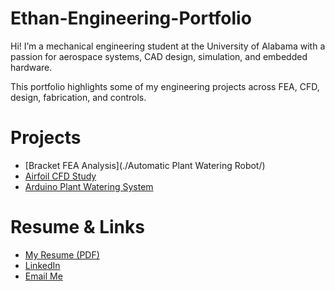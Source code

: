 # Ethan-Engineering-Portfolio
Hi! I’m a mechanical engineering student at the University of Alabama with a passion for aerospace systems, CAD design, simulation, and embedded hardware.

This portfolio highlights some of my engineering projects across FEA, CFD, design, fabrication, and controls.

# Projects

- [Bracket FEA Analysis](./Automatic Plant Watering Robot/)
- [Airfoil CFD Study](./CFD-Airfoil-Study/)
- [Arduino Plant Watering System](./Arduino-Watering-System/)

# Resume & Links

- [My Resume (PDF)](./Resume.pdf)
- [LinkedIn](https://www.linkedin.com/in/ethantampa)
- [Email Me](mailto:tampaethan@gmail.com)
